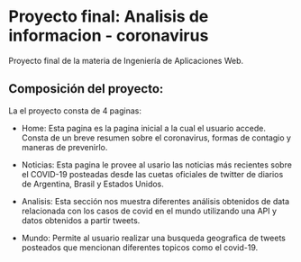 # Proyecto final: Analisis de informacion - coronavirus

Proyecto final de la materia de Ingeniería de Aplicaciones Web.

## Composición del proyecto: 
La el proyecto consta de 4 paginas:

- Home:
Esta pagina es la pagina inicial a la cual el usuario accede. Consta de un breve resumen sobre el coronavirus, formas de contagio y maneras de prevenirlo.

- Noticias: 
Esta pagina le provee al usario las noticias más recientes sobre el COVID-19 posteadas desde las cuetas oficiales de twitter de diarios de Argentina, Brasil y Estados Unidos. 

- Analisis:
  Esta sección nos muestra diferentes análisis obtenidos de data relacionada con los casos de covid en el mundo utilizando una API y datos obtenidos a partir tweets.

- Mundo:
  Permite al usuario realizar una busqueda geografica de tweets posteados que mencionan diferentes topicos como el covid-19.


